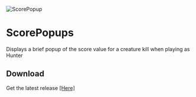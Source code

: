 ![ScorePopup](https://i.imgur.com/7XmDbUw.png)
# ScorePopups
Displays a brief popup of the score value for a creature kill when playing as Hunter
## Download
Get the latest release [[Here]](https://github.com/LeeMoriya/CycleConfig/releases/tag/v1.0)
